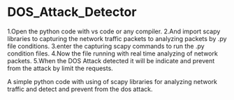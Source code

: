# DOS_Attack_Detector
1.Open the python code with vs code or any compiler.
2.And import scapy libraries to capturing the network traffic packets to analyzing packets by .py file conditions.
3.enter the capturing scapy commands to run the .py condition files.
4.Now the file running with real time analyzing of network packets.
5.When the DOS Attack detected it will be indicate and prevent from the attack by limit the requests.

A simple python code with using of scapy libraries for analyzing network traffic and detect and prevent from the dos attack.
